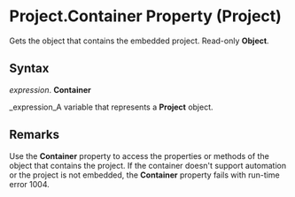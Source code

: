 
# Project.Container Property (Project)

Gets the object that contains the embedded project. Read-only  **Object**.


## Syntax

 _expression_. **Container**

 _expression_A variable that represents a  **Project** object.


## Remarks

Use the  **Container** property to access the properties or methods of the object that contains the project. If the container doesn't support automation or the project is not embedded, the **Container** property fails with run-time error 1004.

